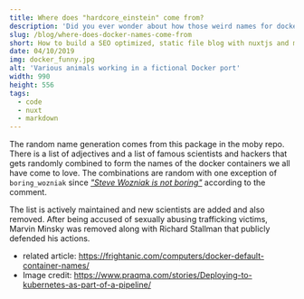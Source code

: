 ```yaml
---
title: Where does "hardcore_einstein" come from?
description: 'Did you ever wonder about how those weird names for docker containers were generated? Probability not, but the more you know!'
slug: /blog/where-does-docker-names-come-from
short: How to build a SEO optimized, static file blog with nuxtjs and markdown files. Including a sitemap.xml and catagory or tag pages.
date: 04/10/2019
img: docker_funny.jpg
alt: 'Various animals working in a fictional Docker port'
width: 990
height: 556
tags:
  - code
  - nuxt
  - markdown
---
```


The random name generation comes from this package in the moby repo. There is a list of adjectives and a list of famous scientists and hackers that gets randomly combined to form the names of the docker containers we all have come to love. The combinations are random with one exception of `boring_wozniak` since [*"Steve Wozniak is not boring"*](https://github.com/moby/moby/blob/master/pkg/namesgenerator/names-generator.go#L844) according to the comment.

The list is actively maintained and new scientists are added and also removed. After being accused of sexually abusing trafficking victims, Marvin Minsky was removed along with Richard Stallman that publicly defended his actions.

* related article: https://frightanic.com/computers/docker-default-container-names/
* Image credit: https://www.praqma.com/stories/Deploying-to-kubernetes-as-part-of-a-pipeline/
